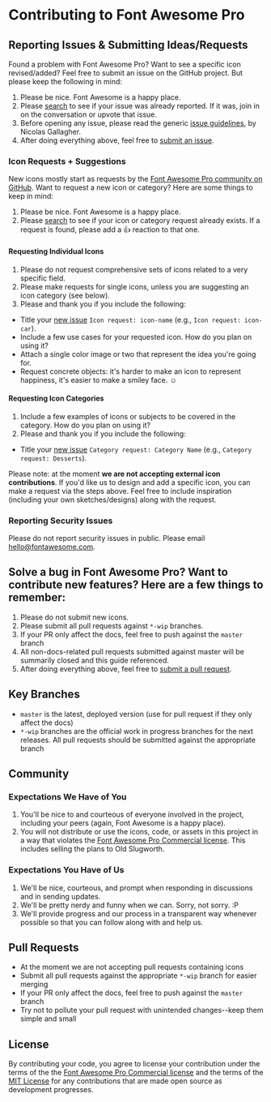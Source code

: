 # Contributing to Font Awesome Pro


## Reporting Issues & Submitting Ideas/Requests
Found a problem with Font Awesome Pro? Want to see a specific icon revised/added? Feel free to submit an issue on the GitHub project. But please keep the following in mind:

1. Please be nice. Font Awesome is a happy place.
2. Please [search](https://github.com/FortAwesome/Font-Awesome-Pro/search?type=Issues) to see if your issue was already reported. If it was, join in on the conversation or upvote that issue.
3. Before opening any issue, please read the generic [issue guidelines](https://github.com/necolas/issue-guidelines), by Nicolas Gallagher.
4. After doing everything above, feel free to [submit an issue](https://github.com/FortAwesome/Font-Awesome-Pro/issues/new).

### Icon Requests + Suggestions
New icons mostly start as requests by the [Font Awesome Pro community on GitHub](../../issues). Want to request a new icon or category? Here are some things to keep in mind:

1. Please be nice. Font Awesome is a happy place.
3. Please [search](../../search?type=Issues) to see if your icon or category request already exists. If a request is found, please add a 👍 reaction to that one.

#### Requesting Individual Icons
1. Please do not request comprehensive sets of icons related to a very specific field.
2. Please make requests for single icons, unless you are suggesting an icon category (see below).
3. Please and thank you if you include the following:
  - Title your [new issue](../../issues/new?title=Icon%20Request:%20icon-) `Icon request: icon-name` (e.g., `Icon request: icon-car`).
  - Include a few use cases for your requested icon. How do you plan on using it?
  - Attach a single color image or two that represent the idea you're going for.
  - Request concrete objects: it's harder to make an icon to represent happiness, it's easier to make a smiley face. ☺

#### Requesting Icon Categories
1. Include a few examples of icons or subjects to be covered in the category. How do you plan on using it?
2. Please and thank you if you include the following:
  - Title your [new issue](../../issues/new?title=Category%20Request:%20) `Category request: Category Name` (e.g., `Category request: Desserts`).

Please note: at the moment **we are not accepting external icon contributions**. If you'd like us to design and add a specific icon, you can make a request via the steps above. Feel free to include inspiration (including your own sketches/designs) along with the request.

### Reporting Security Issues
Please do not report security issues in public. Please email hello@fontawesome.com.

## Solve a bug in Font Awesome Pro? Want to contribute new features? Here are a few things to remember:

1. Please do not submit new icons.
2. Please submit all pull requests against `*-wip` branches.
3. If your PR only affect the docs, feel free to push against the `master` branch
3. All non-docs-related pull requests submitted against master will be summarily closed and this guide referenced.
4. After doing everything above, feel free to [submit a pull request](https://github.com/FortAwesome/Font-Awesome-Pro/issues/new).

## Key Branches
- `master` is the latest, deployed version (use for pull request if they only affect the docs)
- `*-wip` branches are the official work in progress branches for the next releases. All pull requests should be submitted against the appropriate branch

## Community

### Expectations We Have of You

1. You'll be nice to and courteous of everyone involved in the project, including your peers (again, Font Awesome is a happy place).
2. You will not distribute or use the icons, code, or assets in this project in a way that violates the [Font Awesome Pro Commercial license](https://github.com/FortAwesome/Font-Awesome-Pro/blob/master/LICENSE.md). This includes selling the plans to Old Slugworth.

### Expectations You Have of Us

1. We'll be nice, courteous, and prompt when responding in discussions and in sending updates.
2. We'll be pretty nerdy and funny when we can. Sorry, not sorry. :P
3. We'll provide progress and our process in a transparent way whenever possible so that you can follow along with and help us.

## Pull Requests
- At the moment we are not accepting pull requests containing icons
- Submit all pull requests against the appropriate `*-wip` branch for easier merging
- If your PR only affect the docs, feel free to push against the `master` branch
- Try not to pollute your pull request with unintended changes--keep them simple and small


## License
By contributing your code, you agree to license your contribution under the terms of the the [Font Awesome Pro Commercial license](https://github.com/FortAwesome/Font-Awesome-Pro/blob/master/LICENSE.md) and the terms of the [MIT License](http://opensource.org/licenses/mit-license.html) for any contributions that are made open source as development progresses.
